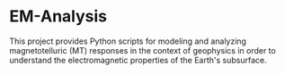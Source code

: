 # EM-Analysis
This project provides Python scripts for modeling and analyzing magnetotelluric (MT) responses in the context of geophysics in order to understand the electromagnetic properties of the Earth's subsurface.
